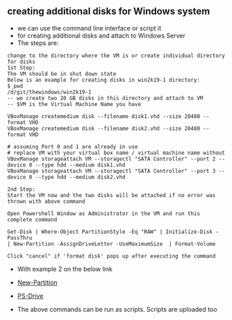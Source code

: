 ## creating additional disks for Windows system 
* we can use the command line interface or script it
* for creating additional disks and attach to Windows Server
* The steps are:
```
change to the directory where the VM is or create individual directory for disks
1st Step:
The VM should be in shut down state 
Below is an example for creating disks in win2k19-1 directory:
$ pwd
/d/git/thewindows/win2k19-1
-- we create two 20 GB disks in this directory and attach to VM
-- $VM is the Virtual Machine Name you have

VBoxManage createmedium disk --filename disk1.vhd --size 20480 --format VHD
VBoxManage createmedium disk --filename disk2.vhd --size 20480 --format VHD

# assuming Port 0 and 1 are already in use 
# replace VM with your virtual box name / virtual machine name without 
VBoxManage storageattach VM --storagectl "SATA Controller" --port 2 --device 0 --type hdd --medium disk1.vhd
VBoxManage storageattach VM --storagectl "SATA Controller" --port 3 --device 0 --type hdd --medium disk2.vhd

2nd Step:
Start the VM now and the two disks will be attached if no error was thrown with above command

Open Powershell Window as Administrator in the VM and run this complete command 

Get-Disk | Where-Object PartitionStyle -Eq "RAW" | Initialize-Disk -PassThru 
| New-Partition -AssignDriveLetter -UseMaximumSize  | Format-Volume

Click "cancel" if 'format disk' pops up after executing the command
```
* With example 2 on the below link
* [New-Partition](https://docs.microsoft.com/en-us/powershell/module/storage/new-partition?view=win10-ps) 

* [PS-Drive](https://docs.microsoft.com/en-us/powershell/module/microsoft.powershell.management/new-psdrive?view=powershell-7.1#related-links)

* The above commands can be run as scripts. Scripts are uploaded too
